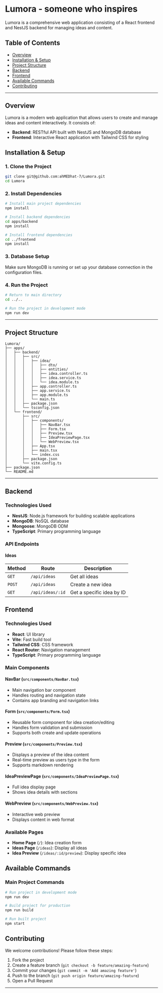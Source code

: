 # Lumora - someone who inspires

Lumora is a comprehensive web application consisting of a React frontend and NestJS backend for managing ideas and content.

## Table of Contents

- [Overview](#overview)
- [Installation & Setup](#installation--setup)
- [Project Structure](#project-structure)
- [Backend](#backend)
- [Frontend](#frontend)
- [Available Commands](#available-commands)
- [Contributing](#contributing)

---

## Overview

Lumora is a modern web application that allows users to create and manage ideas and content interactively. It consists of:

- **Backend**: RESTful API built with NestJS and MongoDB database
- **Frontend**: Interactive React application with Tailwind CSS for styling

## Installation & Setup

### 1. Clone the Project

```bash
git clone git@github.com:ahMEDhat-7/Lumora.git
cd Lumora
```

### 2. Install Dependencies

```bash
# Install main project dependencies
npm install

# Install backend dependencies
cd apps/backend
npm install

# Install frontend dependencies
cd ../frontend
npm install
```

### 3. Database Setup

Make sure MongoDB is running or set up your database connection in the configuration files.

### 4. Run the Project

```bash
# Return to main directory
cd ../..

# Run the project in development mode
npm run dev
```

---

## Project Structure

```
Lumora/
├── apps/
│   ├── backend/
│   │   ├── src/
│   │   │   ├── idea/
│   │   │   │   ├── dto/
│   │   │   │   ├── entities/  
│   │   │   │   ├── idea.controller.ts
│   │   │   │   ├── idea.service.ts
│   │   │   │   └── idea.module.ts
│   │   │   ├── app.controller.ts
│   │   │   ├── app.service.ts
│   │   │   ├── app.module.ts
│   │   │   └── main.ts
│   │   ├── package.json
│   │   └── tsconfig.json
│   └── frontend/
│       ├── src/
│       │   ├── components/
│       │   │   ├── NavBar.tsx
│       │   │   ├── Form.tsx
│       │   │   ├── Preview.tsx
│       │   │   ├── IdeaPreviewPage.tsx
│       │   │   └── WebPreview.tsx
│       │   ├── App.tsx
│       │   ├── main.tsx
│       │   └── index.css
│       ├── package.json
│       └── vite.config.ts
├── package.json
└── README.md
```

---

## Backend

### Technologies Used

- **NestJS**: Node.js framework for building scalable applications
- **MongoDB**: NoSQL database
- **Mongoose**: MongoDB ODM
- **TypeScript**: Primary programming language

### API Endpoints

#### Ideas

| Method | Route | Description |
|--------|-------|-------------|
| `GET` | `/api/ideas` | Get all ideas |
| `POST` | `/api/ideas` | Create a new idea |
| `GET` | `/api/ideas/:id` | Get a specific idea by ID |


## Frontend

### Technologies Used

- **React**: UI library
- **Vite**: Fast build tool
- **Tailwind CSS**: CSS framework
- **React Router**: Navigation management
- **TypeScript**: Primary programming language

### Main Components

#### NavBar (`src/components/NavBar.tsx`)
- Main navigation bar component
- Handles routing and navigation state
- Contains app branding and navigation links

#### Form (`src/components/Form.tsx`)
- Reusable form component for idea creation/editing
- Handles form validation and submission
- Supports both create and update operations

#### Preview (`src/components/Preview.tsx`)
- Displays a preview of the idea content
- Real-time preview as users type in the form
- Supports markdown rendering

#### IdeaPreviewPage (`src/components/IdeaPreviewPage.tsx`)
- Full idea display page
- Shows idea details with sections

#### WebPreview (`src/components/WebPreview.tsx`)
- Interactive web preview
- Displays content in web format

### Available Pages

- **Home Page** (`/`): Idea creation form
- **Ideas Page** (`/ideas`): Display all ideas
- **Idea Preview** (`/ideas/:id/preview`): Display specific idea

## Available Commands

### Main Project Commands

```bash
# Run project in development mode
npm run dev

# Build project for production
npm run build

# Run built project
npm start
```

## Contributing

We welcome contributions! Please follow these steps:

1. Fork the project
2. Create a feature branch (`git checkout -b feature/amazing-feature`)
3. Commit your changes (`git commit -m 'Add amazing feature'`)
4. Push to the branch (`git push origin feature/amazing-feature`)
5. Open a Pull Request
---